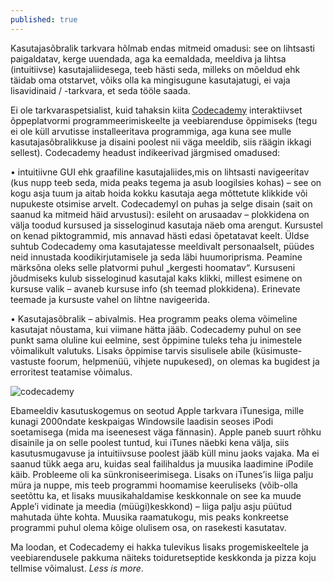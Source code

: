 ```yaml
---
published: true
---
```



Kasutajasõbralik tarkvara hõlmab endas mitmeid omadusi: see on lihtsasti paigaldatav, kerge uuendada, aga ka eemaldada, meeldiva ja lihtsa (intuitiivse) kasutajaliidesega, teeb  hästi seda, milleks on mõeldud ehk täidab oma otstarvet, võiks olla ka mingisugune kasutajatugi, ei vaja lisavidinaid / -tarkvara, et seda tööle saada. 

Ei ole tarkvaraspetsialist, kuid tahaksin kiita [Codecademy](https://www.codecademy.com/) interaktiivset õppeplatvormi  programmeerimiskeelte ja veebiarenduse õppimiseks (tegu ei ole küll arvutisse installeeritava programmiga, aga kuna see mulle kasutajasõbralikkuse ja disaini poolest nii väga meeldib, siis räägin ikkagi sellest). Codecademy headust indikeerivad järgmised omadused:

•	intuitiivne GUI ehk graafiline kasutajaliides,mis on lihtsasti navigeeritav (kus nupp teeb seda, mida peaks tegema ja asub loogilsies kohas) – see on kogu asja tuum ja aitab hoida kokku kasutaja aega mõttetute klikkide või nupukeste otsimise arvelt. Codecademyl on puhas ja selge disain (sait on saanud ka mitmeid häid arvustusi): esileht on arusaadav – plokkidena on välja toodud kursused ja sisseloginud kasutaja näeb oma arengut. Kursustel on kenad piktogrammid, mis annavad hästi edasi õpetatavat keelt. Üldse suhtub Codecademy oma kasutajatesse meeldivalt personaalselt, püüdes neid innustada koodikirjutamisele ja seda läbi huumoriprisma. Peamine märksõna oleks selle platvormi puhul „kergesti hoomatav“. Kursuseni jõudmiseks kulub sisseloginud kasutajal kaks klikki, millest esimene on kursuse valik – avaneb kursuse info (sh teemad plokkidena). Erinevate teemade ja kursuste vahel on lihtne navigeerida. 

•	Kasutajasõbralik – abivalmis. Hea programm peaks olema võimeline kasutajat nõustama, kui viimane hätta jääb. Codecademy puhul on see punkt sama oluline kui eelmine, sest õppimine tuleks teha ju inimestele võimalikult valutuks. Lisaks õppimise tarvis sisulisele abile (küsimuste-vastuste foorum, helpmenüü, vihjete nupukesed), on olemas ka bugidest ja erroritest teatamise võimalus.


![codecademy](/images/codecademy.jpg "codecademy")

Ebameeldiv kasutuskogemus on seotud Apple tarkvara iTunesiga, mille kunagi 2000ndate keskpaigas Windowsile laadisin seoses iPodi soetamisega (mida ma iseenesest väga fännasin). Apple paneb suurt rõhku disainile ja on selle poolest tuntud, kui iTunes näebki kena välja, siis kasutusmugavuse ja intuitiivsuse poolest jääb küll minu jaoks vajaka. Ma ei saanud tükk aega aru, kuidas seal failihaldus ja muusika  laadimine iPodile käib. Probleeme oli ka sünkroniseerimisega. Lisaks on iTunes’is liiga palju müra ja nuppe, mis teeb programmi hoomamise keeruliseks (võib-olla seetõttu ka, et lisaks muusikahaldamise keskkonnale on see ka muude Apple’i vidinate ja meedia (müügi)keskkond) – liiga palju asju püütud mahutada ühte kohta. Muusika raamatukogu, mis peaks konkreetse programmi puhul olema kõige olulisem osa, on rasekesti kasutatav. 

Ma loodan, et Codecademy ei hakka tulevikus lisaks progemiskeeltele ja veebiarendusele pakkuma näiteks toiduretseptide keskkonda ja pizza koju tellmise võimalust. _Less is more_.
